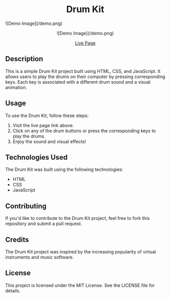 <h1 align="center"> Drum Kit </h1>
![Demo Image](/demo.png)
<p align="center">
![Demo Image](/demo.png)
<!--   <img src="![Drum Kit Image](/images/drumkit.jpg))" alt="Drum Kit" /> -->
</p>

<p align="center">
  <a href="https://aaeb-simon-game.netlify.app/">Live Page</a>
</p>

## Description

This is a simple Drum Kit project built using HTML, CSS, and JavaScript. It allows users to play the drums on their computer by pressing corresponding keys. Each key is associated with a different drum sound and a visual animation.

## Usage

To use the Drum Kit, follow these steps:

1. Visit the live page link above.
2. Click on any of the drum buttons or press the corresponding keys to play the drums.
3. Enjoy the sound and visual effects!

## Technologies Used

The Drum Kit was built using the following technologies:

- HTML
- CSS
- JavaScript

## Contributing

If you'd like to contribute to the Drum Kit project, feel free to fork this repository and submit a pull request.

## Credits

The Drum Kit project was inspired by the increasing popularity of virtual instruments and music software.

## License

This project is licensed under the MIT License. See the LICENSE file for details.
